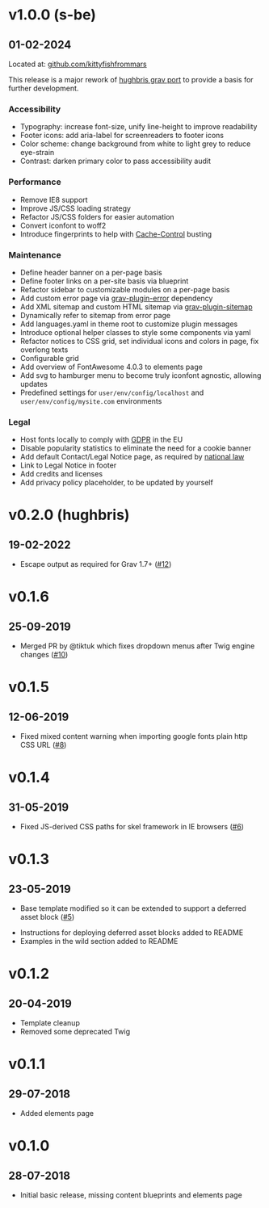 # v1.0.0 (s-be)
##  01-02-2024

[](#release)

 Located at: [github.com/kittyfishfrommars](https://github.com/kittyfishfrommars)

 This release is a major rework of [hughbris grav port](https://github.com/hughbris/grav-theme-solstice/tree/develop) to provide a basis for further development.

### Accessibility
* Typography: increase font-size, unify line-height to improve readability
* Footer icons: add aria-label for screenreaders to footer icons
* Color scheme: change background from white to light grey to reduce eye-strain
* Contrast: darken primary color to pass accessibility audit

### Performance
* Remove IE8 support
* Improve JS/CSS loading strategy
* Refactor JS/CSS folders for easier automation
* Convert iconfont to woff2
* Introduce fingerprints to help with [Cache-Control](https://developer.mozilla.org/en-US/docs/Web/HTTP/Headers/Cache-Control) busting

### Maintenance
* Define header banner on a per-page basis
* Define footer links on a per-site basis via blueprint
* Refactor sidebar to customizable modules on a per-page basis
* Add custom error page via [grav-plugin-error](https://github.com/getgrav/grav-plugin-error) dependency
* Add XML sitemap and custom HTML sitemap via [grav-plugin-sitemap](https://github.com/getgrav/grav-plugin-sitemap)
* Dynamically refer to sitemap from error page
* Add languages.yaml in theme root to customize plugin messages
* Introduce optional helper classes to style some components via yaml
* Refactor notices to CSS grid, set individual icons and colors in page, fix overlong texts
* Configurable grid
* Add overview of FontAwesome 4.0.3 to elements page
* Add svg to hamburger menu to become truly iconfont agnostic, allowing updates
* Predefined settings for `user/env/config/localhost` and `user/env/config/mysite.com` environments

### Legal
* Host fonts locally to comply with [GDPR](https://www.cookieyes.com/documentation/features/integrations/google-fonts-and-gdpr/) in the EU
* Disable popularity statistics to eliminate the need for a cookie banner
* Add default Contact/Legal Notice page, as required by [national law](https://secureprivacy.ai/blog/what-is-an-impressum)
* Link to Legal Notice in footer
* Add credits and licenses
* Add privacy policy placeholder, to be updated by yourself


# v0.2.0 (hughbris)
##  19-02-2022

[](#bugfix)
* Escape output as required for Grav 1.7+ ([#12](https://github.com/hughbris/grav-theme-solstice/pull/12))

# v0.1.6
##  25-09-2019

[](#bugfix)
* Merged PR by @tiktuk which fixes dropdown menus after Twig engine changes ([#10](https://github.com/hughbris/grav-theme-solstice/pull/10))

# v0.1.5
##  12-06-2019

[](#bugfix)
* Fixed mixed content warning when importing google fonts plain http CSS URL ([#8](https://github.com/hughbris/grav-theme-solstice/issues/8))

# v0.1.4
##  31-05-2019

[](#bugfix)
* Fixed JS-derived CSS paths for skel framework in IE browsers ([#6](https://github.com/hughbris/grav-theme-solstice/issues/6))

# v0.1.3
##  23-05-2019

[](#improved)
* Base template modified so it can be extended to support a deferred asset block ([#5](https://github.com/hughbris/grav-theme-solstice/issues/5))

[](#new)
* Instructions for deploying deferred asset blocks added to README
* Examples in the wild section added to README

# v0.1.2
##  20-04-2019

[](#improved)
* Template cleanup
* Removed some deprecated Twig

# v0.1.1
##  29-07-2018

[](#new)
* Added elements page

# v0.1.0
##  28-07-2018

[](#new)
* Initial basic release, missing content blueprints and elements page